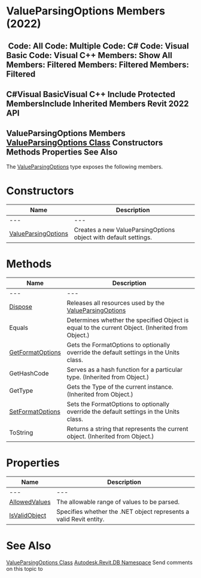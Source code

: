 # ValueParsingOptions Members (2022)

﻿
 Code: All Code: Multiple Code: C# Code: Visual Basic Code: Visual C++  Members: Show All Members: Filtered Members: Filtered Members: Filtered   
---  
C#Visual BasicVisual C++
Include Protected MembersInclude Inherited Members
Revit 2022 API  
---  
ValueParsingOptions Members  
[ValueParsingOptions Class](5e3782ee-a1ed-593d-8180-37ebf36eda83.md "ValueParsingOptions Class") Constructors Methods Properties See Also  
---  
The [ValueParsingOptions](5e3782ee-a1ed-593d-8180-37ebf36eda83.md "ValueParsingOptions Class") type exposes the following members.
# Constructors
| Name | Description |
| --- | --- |
| --- | --- | --- |
| [ValueParsingOptions](9d305213-ddc0-7886-ae6e-abcd9fa10f66.md "ValueParsingOptions Constructor") | Creates a new ValueParsingOptions object with default settings. |

# Methods
| Name | Description |
| --- | --- |
| --- | --- | --- |
| [Dispose](03a44256-4123-6916-bbf3-39013a3cf238.md "Dispose Method") | Releases all resources used by the [ValueParsingOptions](5e3782ee-a1ed-593d-8180-37ebf36eda83.md "ValueParsingOptions Class") |
| Equals | Determines whether the specified Object is equal to the current Object. (Inherited from Object.) |
| [GetFormatOptions](6e77c8d5-5936-1e3e-34a3-bce072f4ecfd.md "GetFormatOptions Method") | Gets the FormatOptions to optionally override the default settings in the Units class. |
| GetHashCode | Serves as a hash function for a particular type.  (Inherited from Object.) |
| GetType | Gets the Type of the current instance. (Inherited from Object.) |
| [SetFormatOptions](2c1e6657-7c6a-2cde-d7cb-c0d060b2d664.md "SetFormatOptions Method") | Sets the FormatOptions to optionally override the default settings in the Units class. |
| ToString | Returns a string that represents the current object. (Inherited from Object.) |

# Properties
| Name | Description |
| --- | --- |
| --- | --- | --- |
| [AllowedValues](19ceb6b8-757f-752d-79e1-160a7d488193.md "AllowedValues Property") | The allowable range of values to be parsed. |
| [IsValidObject](56961669-45d7-f336-8fd6-c96ba7860f00.md "IsValidObject Property") | Specifies whether the .NET object represents a valid Revit entity. |

# See Also
[ValueParsingOptions Class](5e3782ee-a1ed-593d-8180-37ebf36eda83.md "ValueParsingOptions Class")
[Autodesk.Revit.DB Namespace](87546ba7-461b-c646-cbb1-2cb8f5bff8b2.md "Autodesk.Revit.DB Namespace")
Send comments on this topic to 